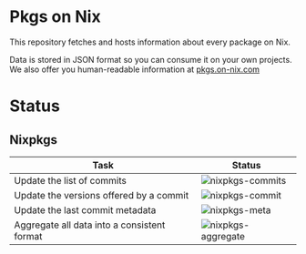 # Pkgs on Nix

This repository fetches and hosts information
about every package on Nix.

Data is stored in JSON format
so you can consume it on your own projects.
We also offer you human-readable information
at [pkgs.on-nix.com](https://pkgs.on-nix.com)

# Status

## Nixpkgs

| Task | Status |
| ---- | ------ |
| Update the list of commits |  ![nixpkgs-commits](https://github.com/on-nix/pkgs/actions/workflows/nixpkgs-commits.yaml/badge.svg?branch=main) |
| Update the versions offered by a commit | ![nixpkgs-commit](https://github.com/on-nix/pkgs/actions/workflows/nixpkgs-commit.yaml/badge.svg?branch=main) |
| Update the last commit metadata | ![nixpkgs-meta](https://github.com/on-nix/pkgs/actions/workflows/nixpkgs-meta.yaml/badge.svg?branch=main) |
| Aggregate all data into a consistent format | ![nixpkgs-aggregate](https://github.com/on-nix/pkgs/actions/workflows/nixpkgs-aggregate.yaml/badge.svg?branch=main) |
